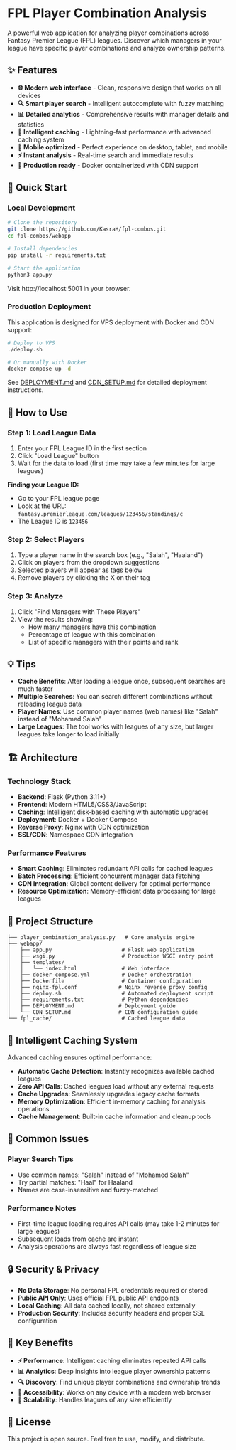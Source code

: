 # FPL Player Combination Analysis

A powerful web application for analyzing player combinations across Fantasy Premier League (FPL) leagues. Discover which managers in your league have specific player combinations and analyze ownership patterns.

## ✨ Features

- **🌐 Modern web interface** - Clean, responsive design that works on all devices
- **🔍 Smart player search** - Intelligent autocomplete with fuzzy matching
- **📊 Detailed analytics** - Comprehensive results with manager details and statistics
- **💾 Intelligent caching** - Lightning-fast performance with advanced caching system
- **📱 Mobile optimized** - Perfect experience on desktop, tablet, and mobile
- **⚡ Instant analysis** - Real-time search and immediate results
- **🚀 Production ready** - Docker containerized with CDN support

## 🚀 Quick Start

### Local Development

```bash
# Clone the repository
git clone https://github.com/KasraH/fpl-combos.git
cd fpl-combos/webapp

# Install dependencies
pip install -r requirements.txt

# Start the application
python3 app.py
```

Visit http://localhost:5001 in your browser.

### Production Deployment

This application is designed for VPS deployment with Docker and CDN support:

```bash
# Deploy to VPS
./deploy.sh

# Or manually with Docker
docker-compose up -d
```

See [DEPLOYMENT.md](DEPLOYMENT.md) and [CDN_SETUP.md](CDN_SETUP.md) for detailed deployment instructions.

## 📖 How to Use

### Step 1: Load League Data

1. Enter your FPL League ID in the first section
2. Click "Load League" button
3. Wait for the data to load (first time may take a few minutes for large leagues)

**Finding your League ID:**

- Go to your FPL league page
- Look at the URL: `fantasy.premierleague.com/leagues/123456/standings/c`
- The League ID is `123456`

### Step 2: Select Players

1. Type a player name in the search box (e.g., "Salah", "Haaland")
2. Click on players from the dropdown suggestions
3. Selected players will appear as tags below
4. Remove players by clicking the X on their tag

### Step 3: Analyze

1. Click "Find Managers with These Players"
2. View the results showing:
   - How many managers have this combination
   - Percentage of league with this combination
   - List of specific managers with their points and rank

## 💡 Tips

- **Cache Benefits**: After loading a league once, subsequent searches are much faster
- **Multiple Searches**: You can search different combinations without reloading league data
- **Player Names**: Use common player names (web names) like "Salah" instead of "Mohamed Salah"
- **Large Leagues**: The tool works with leagues of any size, but larger leagues take longer to load initially

## 🏗️ Architecture

### Technology Stack

- **Backend**: Flask (Python 3.11+)
- **Frontend**: Modern HTML5/CSS3/JavaScript
- **Caching**: Intelligent disk-based caching with automatic upgrades
- **Deployment**: Docker + Docker Compose
- **Reverse Proxy**: Nginx with CDN optimization
- **SSL/CDN**: Namespace CDN integration

### Performance Features

- **Smart Caching**: Eliminates redundant API calls for cached leagues
- **Batch Processing**: Efficient concurrent manager data fetching
- **CDN Integration**: Global content delivery for optimal performance
- **Resource Optimization**: Memory-efficient data processing for large leagues

## 📁 Project Structure

```
├── player_combination_analysis.py   # Core analysis engine
├── webapp/
│   ├── app.py                      # Flask web application
│   ├── wsgi.py                     # Production WSGI entry point
│   ├── templates/
│   │   └── index.html              # Web interface
│   ├── docker-compose.yml          # Docker orchestration
│   ├── Dockerfile                  # Container configuration
│   ├── nginx-fpl.conf             # Nginx reverse proxy config
│   ├── deploy.sh                   # Automated deployment script
│   ├── requirements.txt            # Python dependencies
│   ├── DEPLOYMENT.md              # Deployment guide
│   └── CDN_SETUP.md               # CDN configuration guide
└── fpl_cache/                      # Cached league data
```

## 🔄 Intelligent Caching System

Advanced caching ensures optimal performance:

- **Automatic Cache Detection**: Instantly recognizes available cached leagues
- **Zero API Calls**: Cached leagues load without any external requests
- **Cache Upgrades**: Seamlessly upgrades legacy cache formats
- **Memory Optimization**: Efficient in-memory caching for analysis operations
- **Cache Management**: Built-in cache information and cleanup tools

## 🚨 Common Issues

### Player Search Tips

- Use common names: "Salah" instead of "Mohamed Salah"
- Try partial matches: "Haal" for Haaland
- Names are case-insensitive and fuzzy-matched

### Performance Notes

- First-time league loading requires API calls (may take 1-2 minutes for large leagues)
- Subsequent loads from cache are instant
- Analysis operations are always fast regardless of league size

## 🔒 Security & Privacy

- **No Data Storage**: No personal FPL credentials required or stored
- **Public API Only**: Uses official FPL public API endpoints
- **Local Caching**: All data cached locally, not shared externally
- **Production Security**: Includes security headers and proper SSL configuration

## 🌟 Key Benefits

- **⚡ Performance**: Intelligent caching eliminates repeated API calls
- **📊 Analytics**: Deep insights into league player ownership patterns
- **🔍 Discovery**: Find unique player combinations and ownership trends
- **📱 Accessibility**: Works on any device with a modern web browser
- **🚀 Scalability**: Handles leagues of any size efficiently

## 📄 License

This project is open source. Feel free to use, modify, and distribute.
